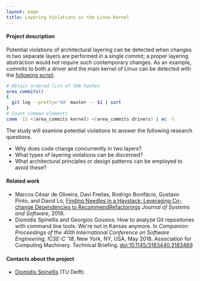 ```yaml
---
layout: page
title: Layering Violations in the Linux Kernel
---
```


#### Project description
Potential violations of architectural layering can be detected when
changes in two separate layers are performed in a single commit;
a proper layering abstraction would not require such contemporary
changes.
As an example, commits to both a driver and the main kernel of Linux can
be detected with the
[following script](http://dx.doi.org/10.1145/3183440.3183469).

```sh
# Obtain ordered list of SHA hashes
area_commits()
{
  git log --pretty='%H' master -- $1 | sort
}
# Count common elements
comm -12 <(area_commits kernel) <(area_commits drivers) | wc -l
```

The study will examine potential violations to answer the following
research questions.

* Why does code change concurrently in two layers?
* What types of layering violations can be discerned?
* What architectural principles or design patterns can be employed to avoid these?

#### Related work

* Marcos César de Oliveira, Davi Freitas, Rodrigo Bonifácio, Gustavo Pinto, and David Lo, [Finding Needles in a Haystack: Leveraging Co-change Dependencies to RecommendRefactorings](https://mcesar.dev/papers/jss2019.pdf) *Journal of Systems and Software*, 2019.
* Diomidis Spinellis and Georgios Gousios. How to analyze Git repositories with command line tools: We're not in Kansas anymore. In *Companion: Proceedings of the 40th International Conference on Software Engineering, ICSE-C '18*, New York, NY, USA, May 2018. Association for Computing Machinery. Technical Briefing. [doi:10.1145/3183440.3183469](http://dx.doi.org/10.1145/3183440.3183469)

#### Contacts about the project

* [Diomidis Spinellis](mailto:D.Spinellis@tudelft.nl) (TU Delft)
